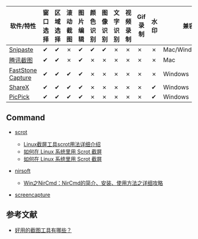 | 软件/特性 | 窗口选择 | 区域选择 | 滚动截图 | 图片编辑 | 颜色识别 | 图像识别 | 文字识别 | 视频录制 | Gif 录制 | 水印 | 兼容性 |
|--- | --- | --- | --- | --- | --- | --- | --- | --- | --- | --- | --- |
| [Snipaste](https://www.snipaste.com) | ✔ | ✔ | ✗ | ✔ | ✔ | ✔ | ✗ | ✗ | ✗ | ✗ | Mac/Windows/Linux |
| [腾讯截图](https://jietu.qq.com/) | ✔ | ✔ | ✗ | ✔ | ✗ | ✗ | ✗ | ✗ | ✗ | ✗ | Mac |
| [FastStone Capture](https://www.faststonecapture.cn/) | ✔ | ✔ | ✔ | ✔ | ✗ | ✗ | ✗ | ✗ | ✗ | ✗ | Windows |
| [ShareX](https://github.com/ShareX/ShareX) | ✔ | ✔ | ✔ | ✔ | ✗ | ✗ | ✗ | ✗ | ✗ | ✔ | Windows |
| [PicPick](https://picpick.app/zh/) | ✔ | ✔ | ✔ | ✔ | ✗ | ✗ | ✗ | ✗ | ✗ | ✔ | Windows |

## Command

- [scrot](https://manpages.ubuntu.com/manpages/impish/man1/scrot.1.html)

    - [Linux截屏工具scrot用法详细介绍](https://www.jb51.net/linuxjishu/284831.html)
    - [如何在 Linux 系统里用 Scrot 截屏](https://linux.cn/article-9111-1.html)
    - [如何在 Linux 系统里用 Scrot 截屏](https://zhuanlan.zhihu.com/p/32028771)

- [nirsoft](https://www.nirsoft.net/utils/nircmd.html)

    - [Win之NirCmd：NirCmd的简介、安装、使用方法之详细攻略](https://blog.csdn.net/hongkaihua1987/article/details/85050851)

- [screencapture](https://ss64.com/osx/screencapture.html)

## 参考文献

- [好用的截图工具有哪些？](https://www.zhihu.com/question/19593742)

